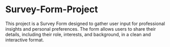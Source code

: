 # Survey-Form-Project
This project is a Survey Form designed to gather user input for professional insights and personal preferences. The form allows users to share their details, including their role, interests, and background, in a clean and interactive format.
